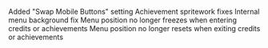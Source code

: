 Added "Swap Mobile Buttons" setting
Achievement spritework fixes
Internal menu background fix
Menu position no longer freezes when entering credits or achievements
Menu position no longer resets when exiting credits or achievements
